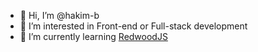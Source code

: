 - 👋 Hi, I’m @hakim-b
- 👀 I’m interested in Front-end or Full-stack development
- 🌱 I’m currently learning [RedwoodJS](https://redwoodjs.com/)

<!---
hakim-b/hakim-b is a ✨ special ✨ repository because its `README.md` (this file) appears on your GitHub profile.
You can click the Preview link to take a look at your changes.
--->
